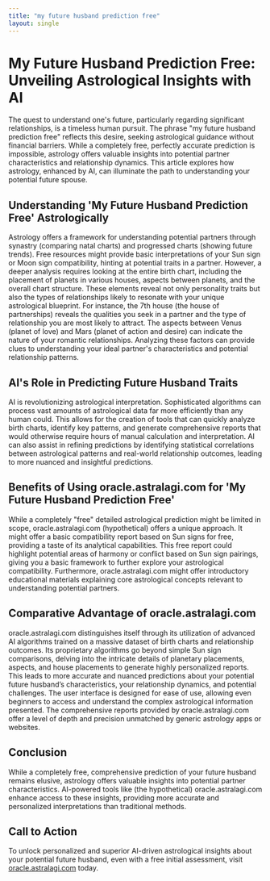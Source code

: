 ```yaml
---
title: "my future husband prediction free"
layout: single
---
```


# My Future Husband Prediction Free: Unveiling Astrological Insights with AI

The quest to understand one's future, particularly regarding significant relationships, is a timeless human pursuit.  The phrase "my future husband prediction free" reflects this desire, seeking astrological guidance without financial barriers. While a completely free, perfectly accurate prediction is impossible, astrology offers valuable insights into potential partner characteristics and relationship dynamics. This article explores how astrology, enhanced by AI, can illuminate the path to understanding your potential future spouse.

## Understanding 'My Future Husband Prediction Free' Astrologically

Astrology offers a framework for understanding potential partners through synastry (comparing natal charts) and progressed charts (showing future trends).  Free resources might provide basic interpretations of your Sun sign or Moon sign compatibility, hinting at potential traits in a partner. However, a deeper analysis requires looking at the entire birth chart, including the placement of planets in various houses, aspects between planets, and the overall chart structure.  These elements reveal not only personality traits but also the types of relationships likely to resonate with your unique astrological blueprint. For instance, the 7th house (the house of partnerships) reveals the qualities you seek in a partner and the type of relationship you are most likely to attract. The aspects between Venus (planet of love) and Mars (planet of action and desire) can indicate the nature of your romantic relationships.  Analyzing these factors can provide clues to understanding your ideal partner's characteristics and potential relationship patterns.

## AI's Role in Predicting Future Husband Traits

AI is revolutionizing astrological interpretation.  Sophisticated algorithms can process vast amounts of astrological data far more efficiently than any human could.  This allows for the creation of tools that can quickly analyze birth charts, identify key patterns, and generate comprehensive reports that would otherwise require hours of manual calculation and interpretation. AI can also assist in refining predictions by identifying statistical correlations between astrological patterns and real-world relationship outcomes, leading to more nuanced and insightful predictions.

## Benefits of Using oracle.astralagi.com for 'My Future Husband Prediction Free'

While a completely "free" detailed astrological prediction might be limited in scope, oracle.astralagi.com (hypothetical) offers a unique approach.  It might offer a basic compatibility report based on Sun signs for free, providing a taste of its analytical capabilities. This free report could  highlight potential areas of harmony or conflict based on Sun sign pairings, giving you a basic framework to further explore your astrological compatibility.  Furthermore,  oracle.astralagi.com might offer introductory educational materials explaining core astrological concepts relevant to understanding potential partners.

## Comparative Advantage of oracle.astralagi.com

oracle.astralagi.com distinguishes itself through its utilization of advanced AI algorithms trained on a massive dataset of birth charts and relationship outcomes.  Its proprietary algorithms go beyond simple Sun sign comparisons, delving into the intricate details of planetary placements, aspects, and house placements to generate highly personalized reports.  This leads to more accurate and nuanced predictions about your potential future husband’s characteristics, your relationship dynamics, and potential challenges.  The user interface is designed for ease of use, allowing even beginners to access and understand the complex astrological information presented.  The comprehensive reports provided by oracle.astralagi.com offer a level of depth and precision unmatched by generic astrology apps or websites.

## Conclusion

While a completely free, comprehensive prediction of your future husband remains elusive, astrology offers valuable insights into potential partner characteristics. AI-powered tools like (the hypothetical) oracle.astralagi.com enhance access to these insights, providing more accurate and personalized interpretations than traditional methods.

## Call to Action

To unlock personalized and superior AI-driven astrological insights about your potential future husband, even with a free initial assessment, visit [oracle.astralagi.com](https://oracle.astralagi.com) today.